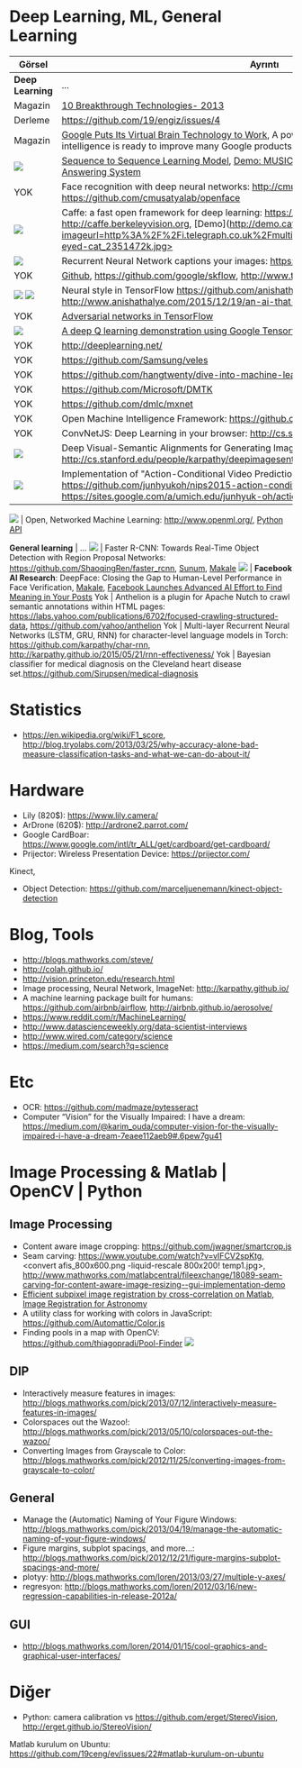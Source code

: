 # Deep Learning, ML, General Learning

Görsel  | Ayrıntı
------------- | -------------
**Deep Learning**  | ...
Magazin | [10 Breakthrough Technologies- 2013](http://www.technologyreview.com/lists/breakthrough-technologies/2013/)
Derleme | https://github.com/19/engiz/issues/4
Magazin | [Google Puts Its Virtual Brain Technology to Work](http://www.technologyreview.com/news/429442/google-puts-its-virtual-brain-technology-to-work/), A powerful new approach to artificial intelligence is ready to improve many Google products.
![](https://github.com/deepcoord/question-answering/raw/master/images/QA-arch.png) | [Sequence to Sequence Learning Model](http://musio.coord.org), [Demo: MUSICO Chat Bot](http://ec2-204-236-149-143.us-west-1.compute.amazonaws.com:9000/), [A Simple Question-Answering System](https://www.youtube.com/watch?v=JzJn1kjeZPA)
YOK | Face recognition with deep neural networks: <http://cmusatyalab.github.io/openface/>, <https://github.com/cmusatyalab/openface>
![](http://i.imgur.com/kmdJJRH.png) | Caffe: a fast open framework for deep learning: <https://github.com/BVLC/caffe>, <http://caffe.berkeleyvision.org>, [Demo](http://demo.caffe.berkeleyvision.org/classify_url?imageurl=http%3A%2F%2Fi.telegraph.co.uk%2Fmultimedia%2Farchive%2F02351%2Fcross-eyed-cat_2351472k.jpg>
![](https://camo.githubusercontent.com/684a313b08ebab8d1d0aec023e84ba59d57e8cdc/68747470733a2f2f7261772e6769746875622e636f6d2f6b617270617468792f6e657572616c74616c6b322f6d61737465722f7669732f7465617365722e6a706567) | Recurrent Neural Network captions your images: <https://github.com/karpathy/neuraltalk2>
YOK | [Github](https://github.com/tensorflow/tensorflow), https://github.com/google/skflow, http://www.tensorflow.org/, [manuscript](http://download.tensorflow.org/paper/whitepaper2015.pdf), [blog girdisi](http://googleresearch.blogspot.com.tr/2015/11/tensorflow-googles-latest-machine_9.html)
![](https://github.com/anishathalye/neural-style/raw/master/examples/1-output.jpg) ![](https://github.com/anishathalye/neural-style/raw/master/examples/1-content.jpg) | Neural style in TensorFlow <https://github.com/anishathalye/neural-style>, <http://www.anishathalye.com/2015/12/19/an-ai-that-can-mimic-any-artist/>
YOK | [Adversarial networks in TensorFlow](https://github.com/nivwusquorum/tf-adversarial)
![](https://github.com/nivwusquorum/tensorflow-deepq/raw/master/data/example.gif) | [A deep Q learning demonstration using Google Tensorflow](https://github.com/nivwusquorum/tensorflow-deepq)
YOK | http://deeplearning.net/
YOK | https://github.com/Samsung/veles
YOK | https://github.com/hangtwenty/dive-into-machine-learning
YOK | https://github.com/Microsoft/DMTK
YOK | https://github.com/dmlc/mxnet
YOK | Open Machine Intelligence Framework: <https://github.com/autumnai/leaf>, [Examples](https://github.com/autumnai/leaf-examples)
YOK | ConvNetJS: Deep Learning in your browser: <http://cs.stanford.edu/people/karpathy/convnetjs/>
![](http://i.imgur.com/zQp4zvF.png) | Deep Visual-Semantic Alignments for Generating Image Descriptions: <http://cs.stanford.edu/people/karpathy/deepimagesent/>
![](http://i.imgur.com/GZQQmXE.png) | Implementation of "Action-Conditional Video Prediction using Deep Networks in Atari Games": <https://github.com/junhyukoh/nips2015-action-conditional-video-prediction>, <https://sites.google.com/a/umich.edu/junhyuk-oh/action-conditional-video-prediction>

![](https://avatars2.githubusercontent.com/u/4984562?v=3&s=200) | Open, Networked Machine Learning: <http://www.openml.org/>, [Python API](https://github.com/openml/python)

**General learning** | ...
![](http://i.imgur.com/KvOF1vc.png)  | Faster R-CNN: Towards Real-Time Object Detection with Region Proposal Networks: <https://github.com/ShaoqingRen/faster_rcnn>, [Sunum](https://www.dropbox.com/s/xtr4yd4i5e0vw8g/iccv15_tutorial_training_rbg.pdf?dl=0), [Makale](http://arxiv.org/pdf/1506.01497v3.pdf)
![](http://i.imgur.com/IqECpSY.png) | **Facebook AI Research**: DeepFace: Closing the Gap to Human-Level Performance in Face Verification, [Makale](https://www.cs.toronto.edu/~ranzato/publications/taigman_cvpr14.pdf), [Facebook Launches Advanced AI Effort to Find Meaning in Your Posts](http://www.technologyreview.com/news/519411/facebook-launches-advanced-ai-effort-to-find-meaning-in-your-posts/)
Yok | Anthelion is a plugin for Apache Nutch to crawl semantic annotations within HTML pages: <https://labs.yahoo.com/publications/6702/focused-crawling-structured-data>, <https://github.com/yahoo/anthelion>
Yok | Multi-layer Recurrent Neural Networks (LSTM, GRU, RNN) for character-level language models in Torch: <https://github.com/karpathy/char-rnn>, <http://karpathy.github.io/2015/05/21/rnn-effectiveness/>
Yok | Bayesian classifier for medical diagnosis on the Cleveland heart disease set.<https://github.com/Sirupsen/medical-diagnosis>

# Statistics

- https://en.wikipedia.org/wiki/F1_score, http://blog.tryolabs.com/2013/03/25/why-accuracy-alone-bad-measure-classification-tasks-and-what-we-can-do-about-it/

# Hardware

- Lily (820$): <https://www.lily.camera/>
- ArDrone (620$): <http://ardrone2.parrot.com/>
- Google CardBoar: <https://www.google.com/intl/tr_ALL/get/cardboard/get-cardboard/>
- Prijector: Wireless Presentation Device: <https://prijector.com/>

Kinect,
- Object Detection: <https://github.com/marceljuenemann/kinect-object-detection>

# Blog, Tools

- http://blogs.mathworks.com/steve/
- http://colah.github.io/
- http://vision.princeton.edu/research.html
- Image processing, Neural Network, ImageNet: <http://karpathy.github.io/>
- A machine learning package built for humans: <https://github.com/airbnb/airflow>, <http://airbnb.github.io/aerosolve/>
- https://www.reddit.com/r/MachineLearning/
- <http://www.datascienceweekly.org/data-scientist-interviews>
- http://www.wired.com/category/science
- https://medium.com/search?q=science

# Etc
- OCR: https://github.com/madmaze/pytesseract
- Computer “Vision” for the Visually Impaired: I have a dream: <https://medium.com/@karim_ouda/computer-vision-for-the-visually-impaired-i-have-a-dream-7eaee112aeb9#.6pew7gu41>

# Image Processing & Matlab | OpenCV | Python
## Image Processing
- Content aware image cropping: <https://github.com/jwagner/smartcrop.js>
- Seam carving: <https://www.youtube.com/watch?v=vIFCV2spKtg>, <convert afis_800x600.png  -liquid-rescale 800x200\!  temp1.jpg>, <http://www.mathworks.com/matlabcentral/fileexchange/18089-seam-carving-for-content-aware-image-resizing--gui-implementation-demo>
- [Efficient subpixel image registration by cross-correlation on Matlab](http://www.mathworks.com/matlabcentral/fileexchange/18401-efficient-subpixel-image-registration-by-cross-correlation/content/html/efficient_subpixel_registration.html), [Image Registration for Astronomy](https://github.com/keflavich/image_registration)
- A utility class for working with colors in JavaScript: <https://github.com/Automattic/Color.js>
- Finding pools in a map with OpenCV: <https://github.com/thiagopradi/Pool-Finder>
![](https://raw.githubusercontent.com/thiagopradi/Pool-Finder/master/pool_vegas.png)

## DIP

- Interactively measure features in images: <http://blogs.mathworks.com/pick/2013/07/12/interactively-measure-features-in-images/>
- Colorspaces out the Wazoo!: <http://blogs.mathworks.com/pick/2013/05/10/colorspaces-out-the-wazoo/>
- Converting Images from Grayscale to Color: <http://blogs.mathworks.com/pick/2012/11/25/converting-images-from-grayscale-to-color/>

## General

- Manage the (Automatic) Naming of Your Figure Windows: <http://blogs.mathworks.com/pick/2013/04/19/manage-the-automatic-naming-of-your-figure-windows/>
- Figure margins, subplot spacings, and more…: <http://blogs.mathworks.com/pick/2012/12/21/figure-margins-subplot-spacings-and-more/>
- plotyy: <http://blogs.mathworks.com/loren/2013/03/27/multiple-y-axes/>
- regresyon: <http://blogs.mathworks.com/loren/2012/03/16/new-regression-capabilities-in-release-2012a/>

## GUI

- <http://blogs.mathworks.com/loren/2014/01/15/cool-graphics-and-graphical-user-interfaces/>

# Diğer
- Python: camera calibration vs <https://github.com/erget/StereoVision>, <http://erget.github.io/StereoVision/>

Matlab kurulum on Ubuntu: <https://github.com/19ceng/ev/issues/22#matlab-kurulum-on-ubuntu>
